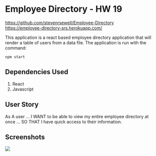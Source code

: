 # Employee Directory - HW 19
https://github.com/stevenrsewell/Employee-Directory
<br>
https://employee-directory-srs.herokuapp.com/

This application is a react based employee directory application that will render a table of users from a data file. The application is run with the command:

`npm start`

## Dependencies Used
<ol>
<li>React</li>
<li>Javascript</li>
</ol>

## User Story
As A user ... I WANT to be able to view my entire employee directory at once ... SO THAT I have quick access to their information.

## Screenshots
<img src="Developer-Profile-Generator-Screenshot.gif">

